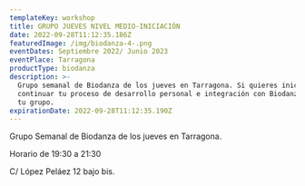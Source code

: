 ```yaml
---
templateKey: workshop
title: GRUPO JUEVES NIVEL MEDIO-INICIACIÓN
date: 2022-09-28T11:12:35.186Z
featuredImage: /img/biodanza-4-.png
eventDates: Septiembre 2022/ Junio 2023
eventPlace: Tarragona
productType: biodanza
description: >-
  Grupo semanal de Biodanza de los jueves en Tarragona. Si quieres iniciar o
  continuar tu proceso de desarrollo personal e integración con Biodanza éste es
  tu grupo.
expirationDate: 2022-09-28T11:12:35.190Z
---
```

Grupo Semanal de Biodanza de los jueves en Tarragona.

Horario de 19:30 a 21:30

C/ López Peláez 12 bajo bis.
